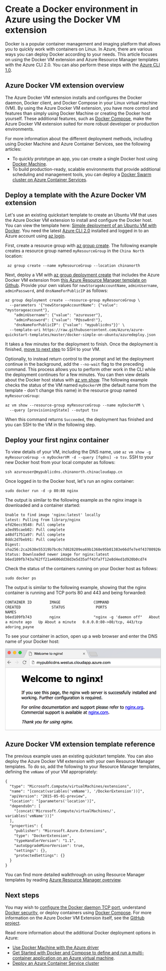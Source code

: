 <!-- not suitable for Mooncake -->

<properties
    pageTitle="Use the Azure Docker VM extension | Azure"
    description="Learn how to use the Docker VM extension to quickly and securely deploy a Docker environment in Azure using Resource Manager templates and the Azure CLI 2.0"
    services="virtual-machines-linux"
    documentationcenter=""
    author="iainfoulds"
    manager="timlt"
    editor="" />
<tags
    ms.assetid="936d67d7-6921-4275-bf11-1e0115e66b7f"
    ms.service="virtual-machines-linux"
    ms.devlang="na"
    ms.topic="article"
    ms.tgt_pltfrm="vm-linux"
    ms.workload="infrastructure"
    ms.date="02/23/2017"
    wacn.date=""
    ms.author="iainfou" />

# Create a Docker environment in Azure using the Docker VM extension
Docker is a popular container management and imaging platform that allows you to quickly work with containers on Linux. In Azure, there are various ways you can deploy Docker according to your needs. This article focuses on using the Docker VM extension and Azure Resource Manager templates with the Azure CLI 2.0. You can also perform these steps with the [Azure CLI 1.0](/documentation/articles/virtual-machines-linux-dockerextension-nodejs/).

## Azure Docker VM extension overview
The Azure Docker VM extension installs and configures the Docker daemon, Docker client, and Docker Compose in your Linux virtual machine (VM). By using the Azure Docker VM extension, you have more control and features than simply using Docker Machine or creating the Docker host yourself. These additional features, such as [Docker Compose](https://docs.docker.com/compose/overview/), make the Azure Docker VM extension suited for more robust developer or production environments.

For more information about the different deployment methods, including using Docker Machine and Azure Container Services, see the following articles:

* To quickly prototype an app, you can create a single Docker host using [Docker Machine](/documentation/articles/virtual-machines-linux-docker-machine/).
* To build production-ready, scalable environments that provide additional scheduling and management tools, you can deploy a [Docker Swarm cluster on Azure Container Services](/documentation/articles/container-service-deployment/).

## Deploy a template with the Azure Docker VM extension
Let's use an existing quickstart template to create an Ubuntu VM that uses the Azure Docker VM extension to install and configure the Docker host. You can view the template here: [Simple deployment of an Ubuntu VM with Docker](https://github.com/Azure/azure-quickstart-templates/tree/master/docker-simple-on-ubuntu). You need the latest [Azure CLI 2.0](https://docs.microsoft.com/cli/azure/install-az-cli2) installed and logged in to an Azure account using [az login](https://docs.microsoft.com/cli/azure/#login).

First, create a resource group with [az group create](https://docs.microsoft.com/cli/azure/group#create). The following example creates a resource group named `myResourceGroup` in the `China North` location:

     az group create --name myResourceGroup --location chinanorth

Next, deploy a VM with [az group deployment create](https://docs.microsoft.com/cli/azure/group/deployment#create) that includes the Azure Docker VM extension from [this Azure Resource Manager template on Github](https://github.com/Azure/azure-quickstart-templates/tree/master/docker-simple-on-ubuntu). Provide your own values for `newStorageAccountName`, `adminUsername`, `adminPassword`, and `dnsNameForPublicIP` as follows:

    az group deployment create --resource-group myResourceGroup \
      --parameters '{"newStorageAccountName": {"value": "mystorageaccount"},
        "adminUsername": {"value": "azureuser"},
        "adminPassword": {"value": "P@ssw0rd!"},
        "dnsNameForPublicIP": {"value": "mypublicdns"}}' \
      --template-uri https://raw.githubusercontent.com/Azure/azure-quickstart-templates/master/docker-simple-on-ubuntu/azuredeploy.json

It takes a few minutes for the deployment to finish. Once the deployment is finished, [move to next step](#deploy-your-first-nginx-container) to SSH to your VM. 

Optionally, to instead return control to the prompt and let the deployment continue in the background, add the `--no-wait` flag to the preceding command. This process allows you to perform other work in the CLI while the deployment continues for a few minutes. You can then view details about the Docker host status with [az vm show](https://docs.microsoft.com/cli/azure/vm#show). The following example checks the status of the VM named `myDockerVM` (the default name from the template - don't change this name) in the resource group named `myResourceGroup`:

    az vm show --resource-group myResourceGroup --name myDockerVM \
      --query [provisioningState] --output tsv

When this command returns `Succeeded`, the deployment has finished and you can SSH to the VM in the following step.

## Deploy your first nginx container
To view details of your VM, including the DNS name, use `az vm show -g myResourceGroup -n myDockerVM -d --query [fqdns] -o tsv`. SSH to your new Docker host from your local computer as follows:

    ssh azureuser@mypublicdns.chinanorth.chinacloudapp.cn

Once logged in to the Docker host, let's run an nginx container:

    sudo docker run -d -p 80:80 nginx

The output is similar to the following example as the nginx image is downloaded and a container started:

    Unable to find image 'nginx:latest' locally
    latest: Pulling from library/nginx
    efd26ecc9548: Pull complete
    a3ed95caeb02: Pull complete
    a48df1751a97: Pull complete
    8ddc2d7beb91: Pull complete
    Digest: sha256:2ca2638e55319b7bc0c7d028209ea69b1368e95b01383e66dfe7e4f43780926d
    Status: Downloaded newer image for nginx:latest
    b6ed109fb743a762ff21a4606dd38d3e5d35aff43fa7f12e8d4ed1d920b0cd74

Check the status of the containers running on your Docker host as follows:

    sudo docker ps

The output is similar to the following example, showing that the nginx container is running and TCP ports 80 and 443 and being forwarded:

    CONTAINER ID        IMAGE               COMMAND                  CREATED              STATUS              PORTS                         NAMES
    b6ed109fb743        nginx               "nginx -g 'daemon off"   About a minute ago   Up About a minute   0.0.0.0:80->80/tcp, 443/tcp   adoring_payne

To see your container in action, open up a web browser and enter the DNS name of your Docker host:

![Running ngnix container](./media/virtual-machines-linux-dockerextension/nginxrunning.png)

## Azure Docker VM extension template reference
The previous example uses an existing quickstart template. You can also deploy the Azure Docker VM extension with your own Resource Manager templates. To do so, add the following to your Resource Manager templates, defining the `vmName` of your VM appropriately:

    {
      "type": "Microsoft.Compute/virtualMachines/extensions",
      "name": "[concat(variables('vmName'), '/DockerExtension'))]",
      "apiVersion": "2015-05-01-preview",
      "location": "[parameters('location')]",
      "dependsOn": [
        "[concat('Microsoft.Compute/virtualMachines/', variables('vmName'))]"
      ],
      "properties": {
        "publisher": "Microsoft.Azure.Extensions",
        "type": "DockerExtension",
        "typeHandlerVersion": "1.1",
        "autoUpgradeMinorVersion": true,
        "settings": {},
        "protectedSettings": {}
      }
    }

You can find more detailed walkthrough on using Resource Manager templates by reading [Azure Resource Manager overview](/documentation/articles/resource-group-overview/).

## Next steps
You may wish to [configure the Docker daemon TCP port](https://docs.docker.com/engine/reference/commandline/dockerd/#/bind-docker-to-another-hostport-or-a-unix-socket), understand [Docker security](https://docs.docker.com/engine/security/security/), or deploy containers using [Docker Compose](https://docs.docker.com/compose/overview/). For more information on the Azure Docker VM Extension itself, see the [GitHub project](https://github.com/Azure/azure-docker-extension/).

Read more information about the additional Docker deployment options in Azure:

* [Use Docker Machine with the Azure driver](/documentation/articles/virtual-machines-linux-docker-machine/)  
* [Get Started with Docker and Compose to define and run a multi-container application on an Azure virtual machine](/documentation/articles/virtual-machines-linux-docker-compose-quickstart/).
* [Deploy an Azure Container Service cluster](/documentation/articles/container-service-deployment/)